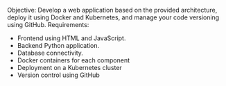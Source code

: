 Objective:
Develop a web application based on the provided architecture, deploy it using Docker and Kubernetes, and manage your code versioning using GitHub.
Requirements:
- Frontend using HTML and JavaScript.
- Backend Python application.
- Database connectivity.
- Docker containers for each component
- Deployment on a Kubernetes cluster
- Version control using GitHub
